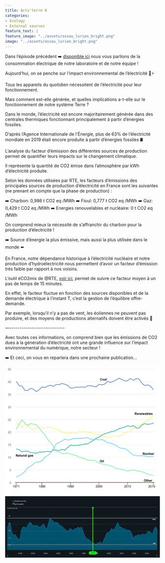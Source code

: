 ```yaml
---
title: Actu'terre 8
categories:
- Ecology
- External sources
feature_text: |
feature_image: "../assets/ossau_lurien_bright.png"
image: "../assets/ossau_lurien_bright.png"
---
```


Dans l’épisode précédent ➡️
[disponible ici](https://www.linkedin.com/feed/update/urn:li:activity:6902580134600167424) nous vous parlions de la consommation électrique de notre laboratoire et de notre équipe !

Aujourd’hui, on se penche sur l’impact environnemental de l’électricité 🍃⚡

Tous les appareils du quotidien nécessitent de l’électricité pour leur fonctionnement. 

Mais comment est-elle générée, et quelles implications a-t-elle sur le fonctionnement de notre système Terre ?

Dans le monde, l’électricité est encore majoritairement générée dans des centrales thermiques fonctionnant principalement à partir d’énergies fossiles. 

D’après l’Agence Internationale de l'Énergie, plus de 63% de l’électricité mondiale en 2019 était encore produite à partir d’énergies fossiles 🛢️

L’analyse du facteur d’émission des différentes sources de production permet de quantifier leurs impacts sur le changement climatique. 

Il représente la quantité de CO2 émise dans l’atmosphère par kWh d’électricité produite. 

Selon les données utilisées par RTE, les facteurs d’émissions des principales sources de production d’électricité en France sont les suivantes (ne prenant en compte que la phase de production) :

➡️ Charbon: 0,986 t CO2 eq /MWh
➡️ Fioul: 0,777 t CO2 eq /MWh
➡️ Gaz: 0,429 t CO2 eq /MWh
➡️ Energies renouvelables et nucléaire: 0 t CO2 eq /MWh

On comprend mieux la nécessité de s’affranchir du charbon pour la production d’électricité ! 

➡️ Source d’énergie la plus émissive, mais aussi la plus utilisée dans le monde ⬅️

En France, notre dépendance historique à l’électricité nucléaire et notre production d’hydroélectricité nous permettent d’avoir un facteur d’émission très faible par rapport à nos voisins. 

L’outil éCO2mix de @RTE, [voir ici](https://www.rte-france.com/eco2mix/les-emissions-de-co2-par-kwh-produit-en-france), permet de suivre ce facteur moyen à un pas de temps de 15 minutes. 

En effet, le facteur fluctue en fonction des sources disponibles et de la demande électrique à l’instant T, c’est la gestion de l’équilibre offre-demande. 

Par exemple, lorsqu’il n’y a pas de vent, les éoliennes ne peuvent pas produire, et des moyens de productions alternatifs doivent être activés 🔋 

—----------------------------

Avec toutes ces informations, on comprend bien que les émissions de CO2 dues à la génération d’électricité ont une grande influence sur l’impact environnemental du numérique, notre secteur ! 

➡️ Et ceci, on vous en reparlera dans une prochaine publication… 


![](/images/environnement_1.png)
![](/images/environnement_2.PNG)